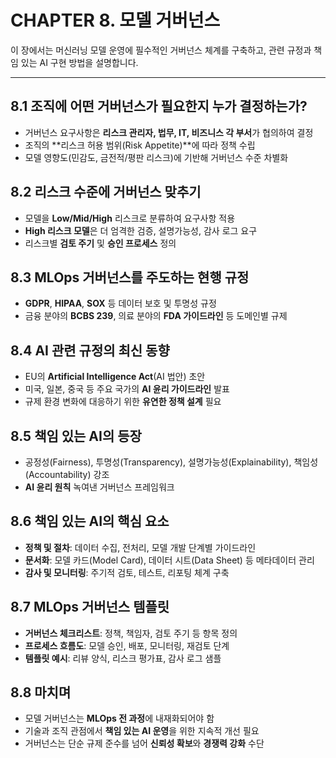 # CHAPTER 8. 모델 거버넌스

이 장에서는 머신러닝 모델 운영에 필수적인 거버넌스 체계를 구축하고, 관련 규정과 책임 있는 AI 구현 방법을 설명합니다.

---

## 8.1 조직에 어떤 거버넌스가 필요한지 누가 결정하는가?
- 거버넌스 요구사항은 **리스크 관리자, 법무, IT, 비즈니스 각 부서**가 협의하여 결정
- 조직의 **리스크 허용 범위(Risk Appetite)**에 따라 정책 수립
- 모델 영향도(민감도, 금전적/평판 리스크)에 기반해 거버넌스 수준 차별화

## 8.2 리스크 수준에 거버넌스 맞추기
- 모델을 **Low/Mid/High** 리스크로 분류하여 요구사항 적용
- **High 리스크 모델**은 더 엄격한 검증, 설명가능성, 감사 로그 요구
- 리스크별 **검토 주기** 및 **승인 프로세스** 정의

## 8.3 MLOps 거버넌스를 주도하는 현행 규정
- **GDPR**, **HIPAA**, **SOX** 등 데이터 보호 및 투명성 규정
- 금융 분야의 **BCBS 239**, 의료 분야의 **FDA 가이드라인** 등 도메인별 규제

## 8.4 AI 관련 규정의 최신 동향
- EU의 **Artificial Intelligence Act**(AI 법안) 초안
- 미국, 일본, 중국 등 주요 국가의 **AI 윤리 가이드라인** 발표
- 규제 환경 변화에 대응하기 위한 **유연한 정책 설계** 필요

## 8.5 책임 있는 AI의 등장
- 공정성(Fairness), 투명성(Transparency), 설명가능성(Explainability), 책임성(Accountability) 강조
- **AI 윤리 원칙** 녹여낸 거버넌스 프레임워크

## 8.6 책임 있는 AI의 핵심 요소
- **정책 및 절차**: 데이터 수집, 전처리, 모델 개발 단계별 가이드라인
- **문서화**: 모델 카드(Model Card), 데이터 시트(Data Sheet) 등 메타데이터 관리
- **감사 및 모니터링**: 주기적 검토, 테스트, 리포팅 체계 구축

## 8.7 MLOps 거버넌스 템플릿
- **거버넌스 체크리스트**: 정책, 책임자, 검토 주기 등 항목 정의
- **프로세스 흐름도**: 모델 승인, 배포, 모니터링, 재검토 단계
- **템플릿 예시**: 리뷰 양식, 리스크 평가표, 감사 로그 샘플

## 8.8 마치며
- 모델 거버넌스는 **MLOps 전 과정**에 내재화되어야 함
- 기술과 조직 관점에서 **책임 있는 AI 운영**을 위한 지속적 개선 필요
- 거버넌스는 단순 규제 준수를 넘어 **신뢰성 확보**와 **경쟁력 강화** 수단
